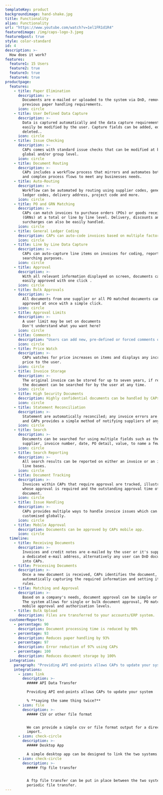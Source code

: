 ```yaml
---
templateKey: product
backgroundimage: hand-shake.jpg
title: Functionality
alias: Functionality
url: "https://www.youtube.com/watch?v=1el1FR1d1R4"
featuredimage: /img/caps-logo-3.jpeg
featuredpost: true
style: color-standard
id: 4
description: >-
  How does it work?
features:
  feature1: 15 Users
  feature2: true
  feature3: true
  feature4: true
productpage:
  features:
    - title: Paper Elimination
      description: >-
        Documents are e-mailed or uploaded to the system via DnD, removing all
        previous paper handling requirements.
      icon: circle
    - title: User Defined Data Capture
      description: >-
        Data is captured automatically and the data capture requirements can
        easily be modified by the user. Capture fields can be added, edited and
        deleted..
      icon: circle
    - title: Issue Checking
      description: >-
        CAPs comes with standard issue checks that can be modified at both a
        global and/or group level.
      icon: circle
    - title: Document Routing
      description: >-
        CAPs includes a workflow process that mirrors and automates both simple
        and complex process flows to meet any businesses needs.
    - title: Auto-Routing
      description: >-
        Workflow can be automated by routing using supplier codes, general
        ledger codes, delivery address, project code and more.
      icon: circle
    - title: PO and GRN Matching
      description: >-
        CAPs can match invoices to purchase orders (POs) or goods received notes
        (GRNs) at a total or line by line level. Delivery, discounts and various
        surcharges can also be easily handled.
      icon: circle
    - title: General Ledger Coding
      description: CAPs can auto-code invoices based on multiple factors.
      icon: circle
    - title: Line by Line Data Capture
      description: >-
        CAPs can auto-capture line items on invoices for coding, reporting and
        searching purposes.
      icon: circle
    - title: Approval
      description: >-
        With all relevant information displayed on screen, documents can be
        easily approved with one click .
      icon: circle
    - title: Bulk Approvals
      description: >-
        All documents from one supplier or all PO matched documents can be
        approved at once with a simple click.
      icon: circle
    - title: Approval Limits
      description: >-
        A user limit may be set on documents 
        Don't understand what you want here?
      icon: circle
    - title: Comments
      description: "Users can add new, pre-defined or forced comments on documents."
      icon: circle
    - title: Price Watch
      description: >-
        CAPs watches for price increases on items and displays any increase in
        price to the user.
      icon: circle
    - title: Invoice Storage
      description: >-
        The original invoice can be stored for up to seven years, if required;
        the document can be searched for by the user at any time.
      icon: circle
    - title: High Security Documents
      description: Highly confidential documents can be handled by CAPs.
      icon: circle
    - title: Statement Reconciliation
      description: >-
        Statement are automatically reconciled; any invoice errors are detected
        and CAPs provides a simple method of notifying suppliers of any issues.
      icon: circle
    - title: Search
      description: >-
        Documents can be searched for using multiple fields such as the
        supplier, invoice number, date, PO detail, value, to name a few.
      icon: circle
    - title: Search Reporting
      description: >-
        All search results can be reported on either an invoice or an invoice
        line bases.
      icon: circle
    - title: Document Tracking
      description: >-
        Invoices within CAPs that require approval are tracked, illustrating
        whose approval is required and the outstanding approval time of the
        document.
      icon: circle
    - title: Issue Handling
      description: >-
        CAPs provides multiple ways to handle invoice issues which can be
        customised globally.
      icon: circle
    - title: Mobile Approval
      description: Documents can be approved by CAPs mobile app.
      icon: circle
  timeline:
    - title: Receiving Documents
      description: >-
        Invoices and credit notes are e-mailed by the user or it's suppliers to
        a dedicated e-mail address, alternatively any user can DnD documents
        into CAPs.
    - title: Processing Documents
      description: >-
        Once a new document is received, CAPs identifies the document,
        automatically capturing the required information and setting it's coding
        rules.
    - title: Matching and Approval
      description: >-
        Based on a company's needs, document approval can be simple or complex.
        The system allows for single or bulk document approval, PO matching,
        mobile approval and authorisation levels.
    - title: Bulk Upload
      description: Files are transferred to your accounts/ERP system.
  customerReports:
    - percentage: 90
      description: Document processing time is reduced by 90%
    - percentage: 93
      description: Reduces paper handling by 93%
    - percentage: 97
      description: Error reduction of 97% using CAPs
    - percentage: 100
      description: Reduces document storage by 100%
  integration:
    paragraph: "Providing API end-points allows CAPs to update your system:"
    integrations:
      - icon: link
        description: >-
          ##### API Data Transfer

          Providing API end-points allows CAPs to update your system

          % **saying the same thing twice?**
      - icon: file
        description: >-
          ##### CSV or other file format 


          We can provide a simple csv or file format output for a direct file
          import.
      - icon: check-circle
        description: >-
          ##### Desktop App

          A simple desktop app can be designed to link the two systems.
      - icon: check-circle
        description: >-
          ##### ftp file transfer


          A ftp file transfer can be put in place between the two systems for
          periodic file transfer.
---
```

